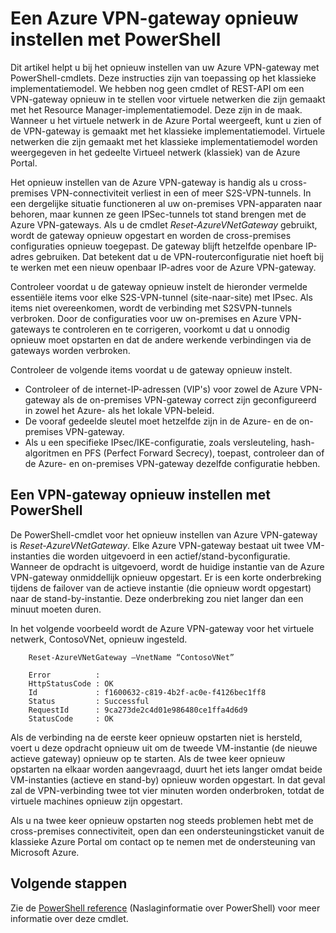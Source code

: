 <properties
   pageTitle="Een Azure VPN-gateway opnieuw instellen | Microsoft Azure"
   description="Dit artikel helpt u bij het opnieuw instellen van uw Azure VPN-gateway. Het artikel is van toepassing op VPN-gateways die zijn gemaakt met het klassieke implementatiemodel."
   services="vpn-gateway"
   documentationCenter="na"
   authors="cherylmc"
   manager="carmonm"
   editor=""
   tags="azure-service-management"/>

<tags
   ms.service="vpn-gateway"
   ms.devlang="na"
   ms.topic="hero-article"
   ms.tgt_pltfrm="na"
   ms.workload="infrastructure-services"
   ms.date="04/26/2016"
   ms.author="cherylmc"/>

# Een Azure VPN-gateway opnieuw instellen met PowerShell


Dit artikel helpt u bij het opnieuw instellen van uw Azure VPN-gateway met PowerShell-cmdlets. Deze instructies zijn van toepassing op het klassieke implementatiemodel.  We hebben nog geen cmdlet of REST-API om een VPN-gateway opnieuw in te stellen voor virtuele netwerken die zijn gemaakt met het Resource Manager-implementatiemodel. Deze zijn in de maak. Wanneer u het virtuele netwerk in de Azure Portal weergeeft, kunt u zien of de VPN-gateway is gemaakt met het klassieke implementatiemodel. Virtuele netwerken die zijn gemaakt met het klassieke implementatiemodel worden weergegeven in het gedeelte Virtueel netwerk (klassiek) van de Azure Portal.

Het opnieuw instellen van de Azure VPN-gateway is handig als u cross-premises VPN-connectiviteit verliest in een of meer S2S-VPN-tunnels. In een dergelijke situatie functioneren al uw on-premises VPN-apparaten naar behoren, maar kunnen ze geen IPSec-tunnels tot stand brengen met de Azure VPN-gateways. Als u de cmdlet *Reset-AzureVNetGateway* gebruikt, wordt de gateway opnieuw opgestart en worden de cross-premises configuraties opnieuw toegepast. De gateway blijft hetzelfde openbare IP-adres gebruiken. Dat betekent dat u de VPN-routerconfiguratie niet hoeft bij te werken met een nieuw openbaar IP-adres voor de Azure VPN-gateway.  


Controleer voordat u de gateway opnieuw instelt de hieronder vermelde essentiële items voor elke S2S-VPN-tunnel (site-naar-site) met IPsec. Als items niet overeenkomen, wordt de verbinding met S2SVPN-tunnels verbroken. Door de configuraties voor uw on-premises en Azure VPN-gateways te controleren en te corrigeren, voorkomt u dat u onnodig opnieuw moet opstarten en dat de andere werkende verbindingen via de gateways worden verbroken.

Controleer de volgende items voordat u de gateway opnieuw instelt.

- Controleer of de internet-IP-adressen (VIP's) voor zowel de Azure VPN-gateway als de on-premises VPN-gateway correct zijn geconfigureerd in zowel het Azure- als het lokale VPN-beleid.
- De vooraf gedeelde sleutel moet hetzelfde zijn in de Azure- en de on-premises VPN-gateway.
- Als u een specifieke IPsec/IKE-configuratie, zoals versleuteling, hash-algoritmen en PFS (Perfect Forward Secrecy), toepast, controleer dan of de Azure- en on-premises VPN-gateway dezelfde configuratie hebben.


## Een VPN-gateway opnieuw instellen met PowerShell

De PowerShell-cmdlet voor het opnieuw instellen van Azure VPN-gateway is *Reset-AzureVNetGateway*. Elke Azure VPN-gateway bestaat uit twee VM-instanties die worden uitgevoerd in een actief/stand-byconfiguratie. Wanneer de opdracht is uitgevoerd, wordt de huidige instantie van de Azure VPN-gateway onmiddellijk opnieuw opgestart. Er is een korte onderbreking tijdens de failover van de actieve instantie (die opnieuw wordt opgestart) naar de stand-by-instantie. Deze onderbreking zou niet langer dan een minuut moeten duren. 

In het volgende voorbeeld wordt de Azure VPN-gateway voor het virtuele netwerk, ContosoVNet, opnieuw ingesteld.
 
        Reset-AzureVNetGateway –VnetName “ContosoVNet” 

        Error          :
        HttpStatusCode : OK
        Id             : f1600632-c819-4b2f-ac0e-f4126bec1ff8
        Status         : Successful
        RequestId      : 9ca273de2c4d01e986480ce1ffa4d6d9
        StatusCode     : OK


Als de verbinding na de eerste keer opnieuw opstarten niet is hersteld, voert u deze opdracht opnieuw uit om de tweede VM-instantie (de nieuwe actieve gateway) opnieuw op te starten. Als de twee keer opnieuw opstarten na elkaar worden aangevraagd, duurt het iets langer omdat beide VM-instanties (actieve en stand-by) opnieuw worden opgestart. In dat geval zal de VPN-verbinding twee tot vier minuten worden onderbroken, totdat de virtuele machines opnieuw zijn opgestart.

Als u na twee keer opnieuw opstarten nog steeds problemen hebt met de cross-premises connectiviteit, open dan een ondersteuningsticket vanuit de klassieke Azure Portal om contact op te nemen met de ondersteuning van Microsoft Azure.

## Volgende stappen
    
Zie de [PowerShell reference](https://msdn.microsoft.com/library/azure/mt270366.aspx) (Naslaginformatie over PowerShell) voor meer informatie over deze cmdlet.









<!--HONumber=Jun16_HO2-->


